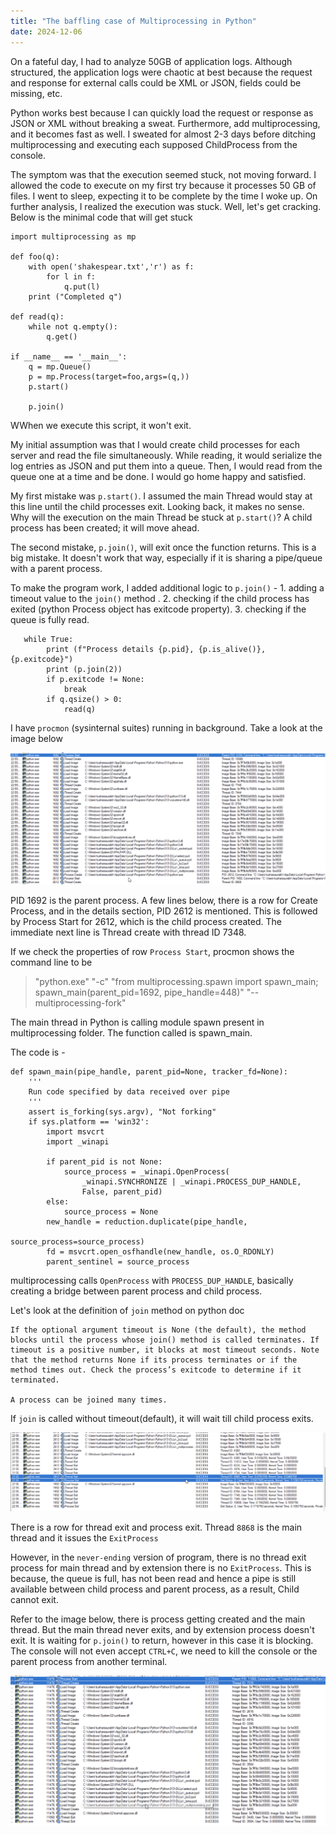 ```yaml
---
title: "The baffling case of Multiprocessing in Python"
date: 2024-12-06
---
```


On a fateful day, I had to analyze 50GB of application logs. Although structured, the application logs were chaotic at best because the request and response for external calls could be XML or JSON, fields could be missing, etc.

Python works best because I can quickly load the request or response as JSON or XML without breaking a sweat. Furthermore, add multiprocessing, and it becomes fast as well. I sweated for almost 2-3 days before ditching multiprocessing and executing each supposed ChildProcess from the console.

The symptom was that the execution seemed stuck, not moving forward. I allowed the code to execute on my first try because it processes 50 GB of files. I went to sleep, expecting it to be complete by the time I woke up. On further analysis, I realized the execution was stuck. Well, let's get cracking. Below is the minimal code that will get stuck 

```
import multiprocessing as mp

def foo(q):
    with open('shakespear.txt','r') as f:
        for l in f:
            q.put(l)
    print ("Completed q")

def read(q):
    while not q.empty():
        q.get()

if __name__ == '__main__':
    q = mp.Queue()
    p = mp.Process(target=foo,args=(q,))
    p.start()

    p.join()
```

WWhen we execute this script, it won't exit.

My initial assumption was that I would create child processes for each server and read the file simultaneously. While reading, it would serialize the log entries as JSON and put them into a queue. Then, I would read from the queue one at a time and be done. I would go home happy and satisfied.

My first mistake was `p.start()`. I assumed the main Thread would stay at this line until the child processes exit. Looking back, it makes no sense. Why will the execution on the main Thread be stuck at `p.start()`? A child process has been created; it will move ahead.

The second mistake, `p.join()`, will exit once the function returns. This is a big mistake. It doesn't work that way, especially if it is sharing a pipe/queue with a parent process.

To make the program work, I added additional logic to `p.join()` - 
    1. adding a timeout value to the `join()` method . 
    2. checking if the child process has exited (python Process object has exitcode property). 
    3. checking if the queue is fully read.

```
   while True:
        print (f"Process details {p.pid}, {p.is_alive()}, {p.exitcode}")
        print (p.join(2))
        if p.exitcode != None:
            break
        if q.qsize() > 0:
            read(q)
```

I have `procmon` (sysinternal suites) running in background. Take a look at the image below

![PROCESS CREATED](./images/process_created.png)

PID 1692 is the parent process. A few lines below, there is a row for Create Process, and in the details section, PID 2612 is mentioned. This is followed by Process Start for 2612, which is the child process created. The immediate next line is Thread create with thread ID 7348.  

If we check the properties of row `Process Start`, procmon shows the command line to be

> "python.exe" "-c" "from multiprocessing.spawn import spawn_main; spawn_main(parent_pid=1692, pipe_handle=448)" "--multiprocessing-fork"

The main thread in Python is calling module spawn present in multiprocessing folder. The function called is spawn_main.

The code is -

```
def spawn_main(pipe_handle, parent_pid=None, tracker_fd=None):
    '''
    Run code specified by data received over pipe
    '''
    assert is_forking(sys.argv), "Not forking"
    if sys.platform == 'win32':
        import msvcrt
        import _winapi

        if parent_pid is not None:
            source_process = _winapi.OpenProcess(
                _winapi.SYNCHRONIZE | _winapi.PROCESS_DUP_HANDLE,
                False, parent_pid)
        else:
            source_process = None
        new_handle = reduction.duplicate(pipe_handle,
                                         source_process=source_process)
        fd = msvcrt.open_osfhandle(new_handle, os.O_RDONLY)
        parent_sentinel = source_process
```

multiprocessing calls `OpenProcess` with `PROCESS_DUP_HANDLE`, basically creating a bridge between parent process and child process. 

Let's look at the definition of `join` method on python doc

```
If the optional argument timeout is None (the default), the method blocks until the process whose join() method is called terminates. If timeout is a positive number, it blocks at most timeout seconds. Note that the method returns None if its process terminates or if the method times out. Check the process’s exitcode to determine if it terminated.

A process can be joined many times.
```

If `join` is called without timeout(default), it will wait till child process exits.

![PROCESS EXIT](./images/process_exit.png)

There is a row for thread  exit and process exit. Thread `8868` is the main thread and it issues the `ExitProcess`

However, in the `never-ending` version of program, there is no thread exit process for main thread and by extension there is no `ExitProcess`. This is because, the queue is full, has not been read and hence a pipe is still available between child process and parent process, as a result, Child cannot exit.

Refer to the image below, there is process getting created and the main thread. But the main thread never exits, and by extension process doesn't exit. It is waiting for `p.join()` to return, however in this case it is blocking. The console will not even accept `CTRL+C`, we need to kill the console or the parent process from another terminal.

![PROCESS DOESNT EXIT](./images/no_exit.png)



